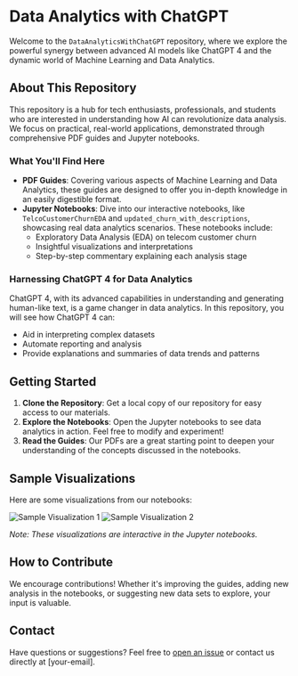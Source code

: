 # Data Analytics with ChatGPT

Welcome to the `DataAnalyticsWithChatGPT` repository, where we explore the powerful synergy between advanced AI models like ChatGPT 4 and the dynamic world of Machine Learning and Data Analytics.

## About This Repository

This repository is a hub for tech enthusiasts, professionals, and students who are interested in understanding how AI can revolutionize data analysis. We focus on practical, real-world applications, demonstrated through comprehensive PDF guides and Jupyter notebooks.

### What You'll Find Here

- **PDF Guides**: Covering various aspects of Machine Learning and Data Analytics, these guides are designed to offer you in-depth knowledge in an easily digestible format.
- **Jupyter Notebooks**: Dive into our interactive notebooks, like `TelcoCustomerChurnEDA` and `updated_churn_with_descriptions`, showcasing real data analytics scenarios. These notebooks include:
  - Exploratory Data Analysis (EDA) on telecom customer churn
  - Insightful visualizations and interpretations
  - Step-by-step commentary explaining each analysis stage

### Harnessing ChatGPT 4 for Data Analytics

ChatGPT 4, with its advanced capabilities in understanding and generating human-like text, is a game changer in data analytics. In this repository, you will see how ChatGPT 4 can:
- Aid in interpreting complex datasets
- Automate reporting and analysis
- Provide explanations and summaries of data trends and patterns

## Getting Started

1. **Clone the Repository**: Get a local copy of our repository for easy access to our materials.
2. **Explore the Notebooks**: Open the Jupyter notebooks to see data analytics in action. Feel free to modify and experiment!
3. **Read the Guides**: Our PDFs are a great starting point to deepen your understanding of the concepts discussed in the notebooks.

## Sample Visualizations

Here are some visualizations from our notebooks:

![Sample Visualization 1](link-to-image)
![Sample Visualization 2](link-to-image)

*Note: These visualizations are interactive in the Jupyter notebooks.*

## How to Contribute

We encourage contributions! Whether it's improving the guides, adding new analysis in the notebooks, or suggesting new data sets to explore, your input is valuable.

## Contact

Have questions or suggestions? Feel free to [open an issue](link-to-github-issues) or contact us directly at [your-email].
